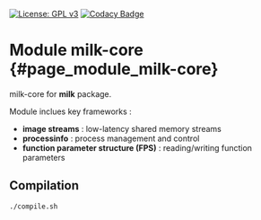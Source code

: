 [![License: GPL v3](https://img.shields.io/badge/License-GPL%20v3-blue.svg)](http://www.gnu.org/licenses/gpl-3.0) [![Codacy Badge](https://api.codacy.com/project/badge/Grade/9a353bc4127449018e663280295d4016)](https://www.codacy.com/gh/milk-org/CommandLineInterface?utm_source=github.com&amp;utm_medium=referral&amp;utm_content=milk-org/CommandLineInterface&amp;utm_campaign=Badge_Grade)

# Module milk-core  {#page_module_milk-core}

milk-core for **milk** package.


Module inclues key frameworks :

- **image streams** : low-latency shared memory streams
- **processinfo** : process management and control
- **function parameter structure (FPS)** : reading/writing function parameters

## Compilation

    ./compile.sh

